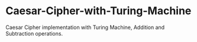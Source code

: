 # Caesar-Cipher-with-Turing-Machine
Caesar Cipher implementation with Turing Machine, Addition and Subtraction operations.
